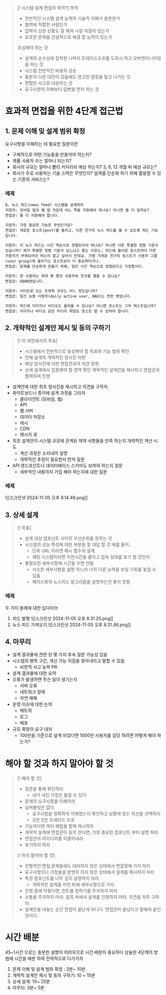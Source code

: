 > [! 시스템 설계 면접의 목적?]
> 목적
> - 전반적인 시스템 설계 능력의 기술적 이해가 충분한가
> - 협력에 적합한 사람인가
> - 압박이 심한 상황도 잘 헤쳐 나갈 자질이 있는가
> - 모호한 문제를 건설적으로 해결 할 능력이 있는가
> 
> 조심해야 하는 것
> - 설계의 순수성에 집착한 나머지 트레이드오프를 도외시 하고 오버엔지니어링을 하는 것
> - 시스템 전반적인 비용의 상승
> - 충분히 다른 대안이 있음에도 완고한 결정을 밀고 나가는 것
> - 편협한 사고로 대응하는 것
> - 요구사항의 이해보다 답변을 먼저 하는 것
# 효과적 면접을 위한 4단계 접근법
## 1. 문제 이해 및 설계 범위 확정
요구사항을 이해하는 데 필요한 질문이란
- 구체적으로 어떤 기능들을 만들어야 하는지?
- 제품 사용자 수는 얼마나 되는지?
- 회사의 규모는 얼마나 빨리 커지리라 예상 하는지? 3, 6, 12 개월 뒤 예상 규모는?
- 회사가 주로 사용하는 기술 스택은 무엇인지? 설계를 단순화 하기 위해 활용할 수 있는 기존의 서비스는?
### 예제
```plainText
Q. 뉴스 피드(news feed) 시스템을 설계하라
지원자: 모바일 앱과 웹 앱 가운데 어느 쪽을 지원해야 하나요? 아니면 둘 다 일까요?
면접관: 둘 다 지원해야 합니다.

지원자: 가장 중요한 기능은 무엇인가요?
면접관: 새로운 포스트(post)를 올리고, 다른 친구의 뉴스 피드를 볼 수 있도록 하는 기능입니다.

지원자: 이 뉴스 피드는 시간 역순으로 정렬되어야 하나요? 아니면 다른 특별한 정렬 기준이 있습니까? 제가 특별한 정렬 기준이 있느냐고 묻는 이유는, 피드에 올라갈 포스트마다 다른 가중치가 부여되어야 하는지 알고 싶어서 인데요. 가령 가까운 친구의 포스트가 사용자 그룹(user group)에 올라가는 포스트보다 더 중요하다거나.
면접관: 문제를 단순하게 만들기 위해, 일단 시간 역순으로 정렬된다고 가정합시다.

지원자: 한 사용자는 최대 몇 명의 사용자와 친구를 맺을 수 있나요?
면접관: 5000명입니다.

지원자: 사이트로 오는 트래픽 규모는 어느 정도입니까?
면접관: 일간 능동 사용자(daily active user, DAU)는 천만 명입니다.

지원자: 피드에 이미지나 비디오도 올라올 수 있나요? 아니면 포스트는 그저 텍스트입니까?
면접관: 이미지나 비디오 같은 미디어 파일도 포스트 할 수 있어야 합니다.
```
## 2. 개략적인 설계안 제시 및 동의 구하기
> [! 이 과정에서의 목표]
> - 시스템에서 전반적으로 달성해야 할 목표와 기능 범위 확인
> - 전체 설계의 개략적인 청사진 마련
> - 해당 청사진에 대한 면접관과의 의견 청취
> - 상세 설계에서 집중해야 할 영역 확인
개략적인 설계안을 제시하고 면접관과 협력하며 진행
- 설계안에 대한 최초 청사진을 제시하고 의견을 구하자
- 화이트보드나 종이에 설계 과정을 그리자
	- 클라이언트 (모바일, 웹)
	- API
	- 웹 서버
	- 데이터 저장소
	- 캐시
	- CDN
	- 메시지 큐
- 최초 설계안이 시스템 규모에 관계된 제약 사항들을 만족 하는지 개략적인 계산 시도
	- 계산 과정은 소리내어 설명
	- 개략적인 추정이 필요한지 먼저 질문
- API 엔드포인트나 데이터베이스 스키마도 보여야 하는지 질문
	- 세부적인 내용까지 기입 해야 하는지에 대한 질문
### 예제
![[스크린샷 2024-11-05 오후 8.14.48.png]]
## 3. 상세 설계
> [! 목표]
> - 설계 대상 컴포넌트 사이의 우선순위를 정하는 것
> - 시스템의 성능 특성에 대한 부분을 잘 대답 할 것
> 	예를 들어.. 
> 	- 단축 URL 이라면 해시 함수의 설계
> 	- 채팅 시스템이라면 지연시간을 줄이고 접속 상태를 표기 할 것인지
> - 불필요한 세부사항에 시간을 쓰면 안됨
> 	- 사소한 세부사항을 설명 하느라 나의 다른 능력을 보일 기회를 놓칠 수 있음
> 	- 페이스북의 뉴스피드 알고리즘을 설명하는건 좋지 못함
### 예제
두 가지 용례에 대한 딥다이브
1. 피드 발행
   ![[스크린샷 2024-11-05 오후 8.31.25.png]]
2. 뉴스 피드 가져오기
   ![[스크린샷 2024-11-05 오후 8.31.46.png]]
## 4. 마무리
- 설계 결과물에 관련 된 몇 가지 후속 질문 가능성 있음
- 시스템의 병목 구간, 개선 가능 지점을 찾아내라고 말할 수 있음
	- 비판적 사고 능력 PR
- 설계 결과물에 대한 요약
- 오류가 발생하면 무슨 일이 생기는지
	- 서버 오류
	- 네트워크 장애
	- 자연 재해
- 운영 이슈에 대한 논의
	- 메트릭
	- 로그
	- 배포
- 규모 확장의 요구 대처
	- 100만을 기준으로 설계 되었다면 1000만 사용자를 감당 하려면 어떻게 해야 하는가?

# 해야 할 것과 하지 말아야 할 것
> [! 해야 할 것]
> - 질문을 통해 확인하라
> 	- 내가 내린 가정은 틀릴 수 있다
> - 문제의 요구사항을 이해하라
> - 실버불릿은 없다.
> 	- 요구사항을 정확하게 이해했는지 확인하고 상황에 맞는 최선을 선택하라
> 	- 모든것은 트레이드 오프
> - 가능하다면 여러 해법을 함께 제시하자
> - 개략적 설계에 면접관이 동의 한다면, 가장 중요한 컴포넌트 부터 설명 하라
> - 면접관의 아이디어를 이끌어내라
> - 포기하지 마라

> [! 하지 말아야 할 것]
> - 전형적인 면접 문제들에도 대비하지 않은 상태에서 면접장에 가지 마라
> - 요구사항이나 가정들을 분명히 하지 않은 상태에서 설계를 제시하지 마라
> - 특정 컴포넌트를 너무 깊이 설명하지 마라
> 	- 개략적인 설계를 마친 뒤에 세부사항으로 가라
> - 진행 중에 막혔다면, 힌트를 청하기를 주저하지 마라
> - 소통을 주저하지 마라. 침묵 속에서 설계를 진행하지 마라. 의견을 자주 구하라.
> - 설계안을 내놓는 순간 면접이 끝난게 아니다. 면접관이 끝났다고 말해야 끝인 것이다.
# 시간 배분
45~1시간 으로는 충분한 설명이 어려우므로 시간 배분이 중요하다
상술한 4단계의 방법에 시간을 배분 하여 전략적으로 다가가자
1. 문제 이해 및 설계 범위 확정 : 3분~ 10분
2. 개략적 설계안 제시 및 동의 구하기: 10 ~ 15분
3. 상세 설계: 10~ 25분
4. 마무리: 3분~ 5분





